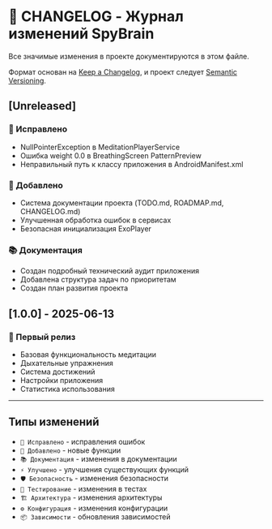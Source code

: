 # 📝 CHANGELOG - Журнал изменений SpyBrain

Все значимые изменения в проекте документируются в этом файле.

Формат основан на [Keep a Changelog](https://keepachangelog.com/ru/1.0.0/),
и проект следует [Semantic Versioning](https://semver.org/lang/ru/).

## [Unreleased]

### 🔧 Исправлено
- NullPointerException в MeditationPlayerService
- Ошибка weight 0.0 в BreathingScreen PatternPreview
- Неправильный путь к классу приложения в AndroidManifest.xml

### 🚀 Добавлено
- Система документации проекта (TODO.md, ROADMAP.md, CHANGELOG.md)
- Улучшенная обработка ошибок в сервисах
- Безопасная инициализация ExoPlayer

### 📚 Документация
- Создан подробный технический аудит приложения
- Добавлена структура задач по приоритетам
- Создан план развития проекта

## [1.0.0] - 2025-06-13

### 🎉 Первый релиз
- Базовая функциональность медитации
- Дыхательные упражнения
- Система достижений
- Настройки приложения
- Статистика использования

---

## Типы изменений

- `🔧 Исправлено` - исправления ошибок
- `🚀 Добавлено` - новые функции
- `📚 Документация` - изменения в документации
- `⚡ Улучшено` - улучшения существующих функций
- `🛡️ Безопасность` - изменения безопасности
- `🧪 Тестирование` - изменения в тестах
- `🏗️ Архитектура` - изменения архитектуры
- `⚙️ Конфигурация` - изменения конфигурации
- `📦 Зависимости` - обновления зависимостей 